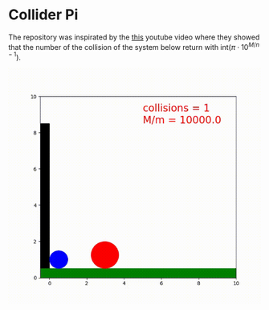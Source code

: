 # Collider Pi

The repository was inspirated by the [this](https://www.youtube.com/watch?v=HEfHFsfGXjs) youtube video where they showed that the number of the collision of the system below return with int($\pi \cdot 10^{M/n-1}$).


![Threee digit collision](figs/three_digit.gif)